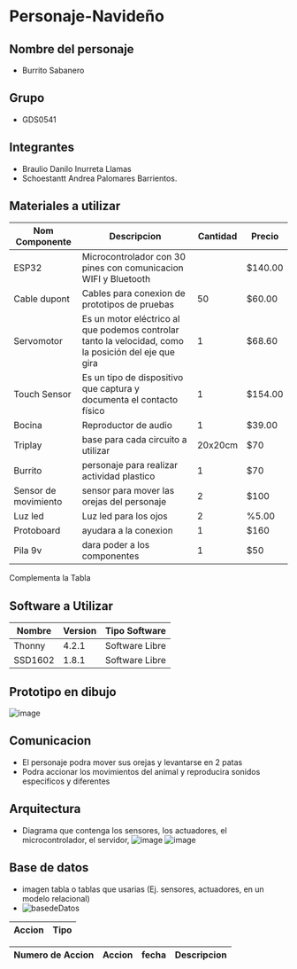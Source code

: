 # Personaje-Navideño


## Nombre del personaje 

- Burrito Sabanero  

## Grupo 
- GDS0541

## Integrantes

- Braulio Danilo Inurreta Llamas 
- Schoestantt Andrea Palomares Barrientos.

## Materiales a utilizar

|Nom Componente | Descripcion | Cantidad| Precio|
|-|-|-|-|
|ESP32|Microcontrolador con 30 pines con comunicacion WIFI y Bluetooth||$140.00|
|Cable dupont|Cables para conexion de prototipos de pruebas|50|$60.00|
|Servomotor|Es un motor eléctrico al que podemos controlar tanto la velocidad, como la posición del eje que gira|1|$68.60|
|Touch Sensor|Es un tipo de dispositivo que captura y documenta el contacto físico|1|$154.00|
|Bocina|Reproductor de audio|1|$39.00|
|Triplay|base para cada circuito a utilizar|20x20cm|$70
|Burrito|personaje para realizar actividad plastico|1|$70|
|Sensor de movimiento|sensor para mover las orejas del personaje|2|$100|
|Luz led|Luz led para los ojos|2|%5.00|
|Protoboard|ayudara a la conexion|1|$160|
|Pila 9v|dara poder a los componentes|1|$50|






Complementa la Tabla
## Software a Utilizar
|Nombre|Version|Tipo Software|
|-|-|-|
|Thonny|4.2.1|Software Libre|
|SSD1602|1.8.1|Software Libre|

## Prototipo en dibujo
![image](https://github.com/PalomaresAndrea/PersonajeNavide--o/assets/116902690/20dab769-99f2-40a4-b534-0168324ceff0)



## Comunicacion
- El personaje podra mover sus orejas y levantarse en 2 patas
- Podra accionar los movimientos del animal y reproducira sonidos especificos y diferentes 

## Arquitectura 
- Diagrama que contenga los sensores, los actuadores, el microcontrolador, el servidor,
![image](https://github.com/PalomaresAndrea/PersonajeNavide--o/assets/116902690/61604018-42e9-499e-87cb-e87c2e1ad1ab)
![image](https://github.com/PalomaresAndrea/PersonajeNavide--o/assets/116902690/9223ae14-6937-4bac-abac-22e794bcd2d5)


 
## Base de datos
- imagen tabla o tablas que usarias (Ej. sensores, actuadores, en un modelo relacional)
- ![basedeDatos](https://github.com/Braulio-Inurreta/personajeNav/assets/145499403/c693c6a4-8691-45cc-b524-ee952efee2ff)

|Accion|Tipo|
|-|-|

|Numero de Accion|Accion|fecha|Descripcion|
|-|-|-|-|
